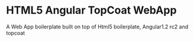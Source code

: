 # HTML5 Angular TopCoat WebApp

A Web App boilerplate built on top of Html5 boilerplate, Angular1.2 rc2 and topcoat
